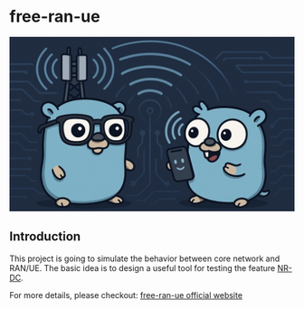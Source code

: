# free-ran-ue

![free-ran-ue](/doc/image/free-ran-ue.jpg)

## Introduction

This project is going to simulate the behavior between core network and RAN/UE. The basic idea is to design a useful tool for testing the feature [NR-DC](https://free5gc.org/blog/20250219/20250219/).

For more details, please checkout: [free-ran-ue official website](https://alonza0314.github.io/free-ran-ue/)
